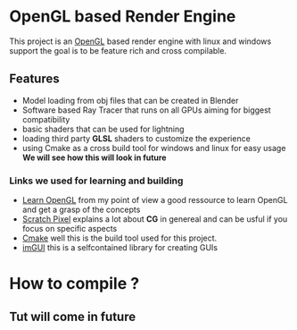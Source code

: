 # OpenGL based Render Engine
This project is an [OpenGL](https://www.khronos.org/) based render engine with linux and windows support the goal is to be feature rich and cross compilable.


## Features
- Model loading from obj files that can be created in Blender
- Software based Ray Tracer that runs on all GPUs aiming for biggest compatibility
- basic shaders that can be used for lightning
- loading third party **GLSL** shaders to customize the experience
- using Cmake as a cross build tool for windows and linux for easy usage **We will see how this will look in future**

### Links we used for learning and building
- [Learn OpenGL](https://learnopengl.com/) from my point of view a good ressource to learn OpenGL and get a grasp of the concepts
- [Scratch Pixel](https://www.scratchapixel.com/index.html) explains a lot about **CG** in genereal and can be usful if you focus on specific aspects
- [Cmake](https://cmake.org/) well this is the build tool used for this project.
- [imGUI](https://github.com/ocornut/imgui) this is a selfcontained library for creating GUIs

# How to compile ?
## Tut will come in future

